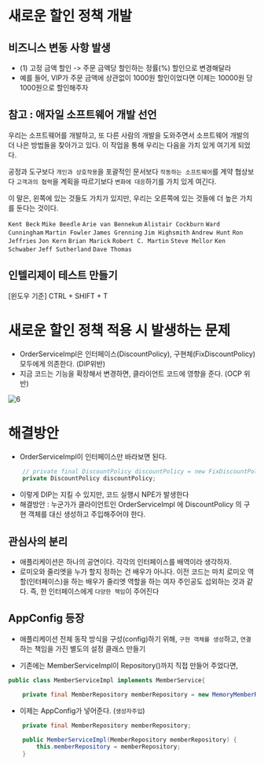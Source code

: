 # 새로운 할인 정책 개발

## 비즈니스 변동 사항 발생
- (1) 고정 금액 할인 -> 주문 금액당 할인하는 정률(%) 할인으로 변경해달라
- 예를 들어, VIP가 주문 금액에 상관없이 1000원 할인이었다면 이제는 10000원 당 1000원으로 할인해주자

## 참고 : 애자일 소프트웨어 개발 선언

우리는 소프트웨어를 개발하고, 또 다른 사람의 개발을
도와주면서 소프트웨어 개발의 더 나은 방법들을 찾아가고
있다. 이 작업을 통해 우리는 다음을 가치 있게 여기게 되었다.

공정과 도구보다 `개인과 상호작용`을
포괄적인 문서보다 `작동하는 소프트웨어`를
계약 협상보다 `고객과의 협력`을
계획을 따르기보다 `변화에 대응`하기를 가치 있게 여긴다. 

이 말은, 왼쪽에 있는 것들도 가치가 있지만,
우리는 오른쪽에 있는 것들에 더 높은 가치를 둔다는 것이다.

`Kent Beck`
`Mike Beedle`
`Arie van Bennekum`
`Alistair Cockburn`
`Ward Cunningham`
`Martin Fowler`
`James Grenning`
`Jim Highsmith`
`Andrew Hunt`
`Ron Jeffries`
`Jon Kern`
`Brian Marick`
`Robert C. Martin`
`Steve Mellor`
`Ken Schwaber`
`Jeff Sutherland`
`Dave Thomas`


## 인텔리제이 테스트 만들기
[윈도우 기준] CTRL + SHIFT + T


# 새로운 할인 정책 적용 시 발생하는 문제
- OrderServiceImpl은 인터페이스(DiscountPolicy), 구현체(FixDiscountPolicy) 모두에게 의존한다. (DIP위반)
- 지금 코드는 기능을 확장해서 변경하면, 클라이언트 코드에 영향을 준다. (OCP 위반)

![6](https://github.com/ngngs/TIL/assets/47618270/6587b7d0-dd20-4c6e-add7-fe8f87cc5f8c)

# 해결방안
- OrderServiceImpl이 인터페이스만 바라보면 된다.
```java
    // private final DiscountPolicy discountPolicy = new FixDiscountPolicy();
    private DiscountPolicy discountPolicy;
```
- 이렇게 DIP는 지킬 수 있지만, 코드 실행시 NPE가 발생한다
- 해결방안 : 누군가가 클라이언트인 OrderServiceImpl 에 DiscountPolicy 의 구현 객체를 대신 생성하고 주입해주어야 한다.

## 관심사의 분리
- 애플리케이션은 하나의 공연이다. 각각의 인터페이스를 배역이라 생각하자.
- 로미오와 줄리엣을 누가 할지 정하는 건 배우가 아니다. 이전 코드는 마치 로미오 역할(인터페이스)을 하는 배우가 줄리엣 역할을 하는 여자 주인공도 섭외하는 것과 같다. 즉, 한 인터페이스에게 `다양한 책임`이 주어진다

## AppConfig 등장
- 애플리케이션 전체 동작 방식을 구성(config)하기 위해, `구현 객체를 생성`하고, `연결`하는 책임을 가진 별도의 설정 클래스 만들기

- 기존에는 MemberServiceImpl이 Repository()까지 직접 만들어 주었다면,
```java
public class MemberServiceImpl implements MemberService{

    private final MemberRepository memberRepository = new MemoryMemberRepository();

```
- 이제는 AppConfig가 넣어준다. (`생성자주입`)
```java
    private final MemberRepository memberRepository;

    public MemberServiceImpl(MemberRepository memberRepository) {
        this.memberRepository = memberRepository;
    }
```
